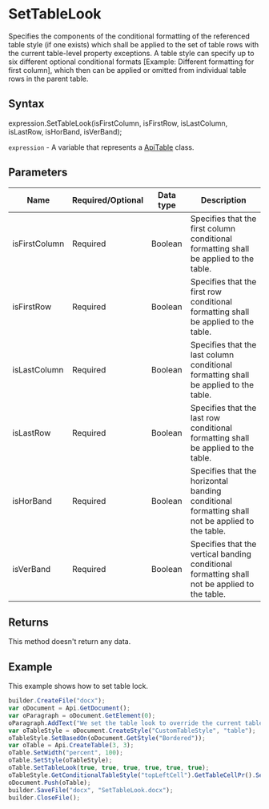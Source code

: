 # SetTableLook

Specifies the components of the conditional formatting of the referenced table style (if one exists) which shall be applied to the set of table rows with the current table-level property exceptions. A table style can specify up to six different optional conditional formats [Example: Different formatting for first column], which then can be applied or omitted from individual table rows in the parent table.

## Syntax

expression.SetTableLook(isFirstColumn, isFirstRow, isLastColumn, isLastRow, isHorBand, isVerBand);

`expression` - A variable that represents a [ApiTable](../ApiTable.md) class.

## Parameters

| **Name** | **Required/Optional** | **Data type** | **Description** |
| ------------- | ------------- | ------------- | ------------- |
| isFirstColumn | Required | Boolean | Specifies that the first column conditional formatting shall be applied to the table. |
| isFirstRow | Required | Boolean | Specifies that the first row conditional formatting shall be applied to the table. |
| isLastColumn | Required | Boolean | Specifies that the last column conditional formatting shall be applied to the table. |
| isLastRow | Required | Boolean | Specifies that the last row conditional formatting shall be applied to the table. |
| isHorBand | Required | Boolean | Specifies that the horizontal banding conditional formatting shall not be applied to the table. |
| isVerBand | Required | Boolean | Specifies that the vertical banding conditional formatting shall not be applied to the table. |

## Returns

This method doesn't return any data.

## Example

This example shows how to set table lock.

```javascript
builder.CreateFile("docx");
var oDocument = Api.GetDocument();
var oParagraph = oDocument.GetElement(0);
oParagraph.AddText("We set the table look to override the current table style:");
var oTableStyle = oDocument.CreateStyle("CustomTableStyle", "table");
oTableStyle.SetBasedOn(oDocument.GetStyle("Bordered"));
var oTable = Api.CreateTable(3, 3);
oTable.SetWidth("percent", 100);
oTable.SetStyle(oTableStyle);
oTable.SetTableLook(true, true, true, true, true, true);
oTableStyle.GetConditionalTableStyle("topLeftCell").GetTableCellPr().SetShd("clear", 255, 111, 61);
oDocument.Push(oTable);
builder.SaveFile("docx", "SetTableLook.docx");
builder.CloseFile();
```